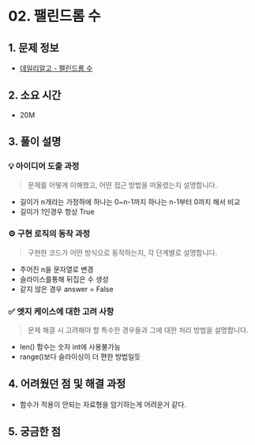 # 02. 팰린드롬 수

## 1. 문제 정보
- [데일리알고 - 팰린드롬 수](https://dailyalgo.kr/problems/158)

## 2. 소요 시간
- 20M

## 3. 풀이 설명
### 💡 아이디어 도출 과정
> 문제를 어떻게 이해했고, 어떤 접근 방법을 떠올렸는지 설명합니다.
- 길이가 n개라는 가정하에 하나는 0~n-1까지 하나는 n-1부터 0까지 해서 비교
- 길이가 1인경우 항상 True

### ⚙️ 구현 로직의 동작 과정
> 구현한 코드가 어떤 방식으로 동작하는지, 각 단계별로 설명합니다.
- 주어진 n을 문자열로 변경
- 슬라이스를통해 뒤집은 수 생성
- 같지 않은 경우 answer = False

### ✅ 엣지 케이스에 대한 고려 사항
> 문제 해결 시 고려해야 할 특수한 경우들과 그에 대한 처리 방법을 설명합니다.
- len() 함수는 숫자 int에 사용불가능
- range()보다 슬라이싱이 더 편한 방법일듯


## 4. 어려웠던 점 및 해결 과정
- 함수가 적용이 안되는 자료형을 암기하는게 어려운거 같다.

## 5. 궁금한 점
